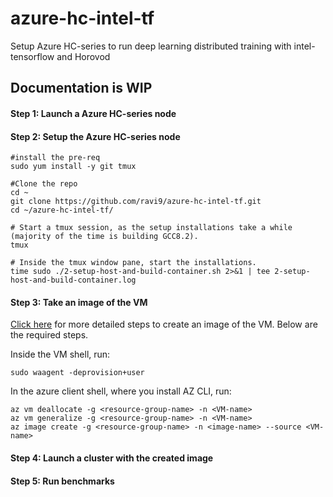 
# azure-hc-intel-tf
Setup Azure HC-series to run deep learning distributed training with  intel-tensorflow and Horovod

## Documentation is WIP 

#### Step 1: Launch a Azure HC-series node

#### Step 2: Setup the Azure HC-series node

```
#install the pre-req
sudo yum install -y git tmux 

#Clone the repo
cd ~
git clone https://github.com/ravi9/azure-hc-intel-tf.git
cd ~/azure-hc-intel-tf/

# Start a tmux session, as the setup installations take a while (majority of the time is building GCC8.2).
tmux

# Inside the tmux window pane, start the installations.
time sudo ./2-setup-host-and-build-container.sh 2>&1 | tee 2-setup-host-and-build-container.log

```

#### Step 3: Take an image of the VM
[Click here](https://docs.microsoft.com/en-us/azure/virtual-machines/linux/capture-image) for more detailed steps to create an image of the VM. Below are the required steps.

Inside the VM shell, run:
```
sudo waagent -deprovision+user
```

In the azure client shell, where you install AZ CLI, run:
```
az vm deallocate -g <resource-group-name> -n <VM-name>
az vm generalize -g <resource-group-name> -n <VM-name>
az image create -g <resource-group-name> -n <image-name> --source <VM-name>
```

#### Step 4: Launch a cluster with the created image

#### Step 5: Run benchmarks
